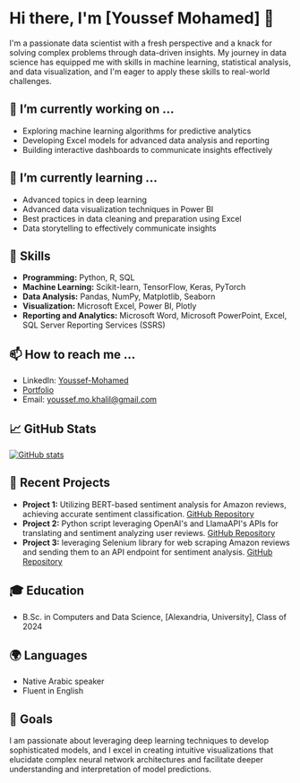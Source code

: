 # Hi there, I'm [Youssef Mohamed] 👋

I'm a passionate data scientist with a fresh perspective and a knack for solving complex problems through data-driven insights. My journey in data science has equipped me with skills in machine learning, statistical analysis, and data visualization, and I'm eager to apply these skills to real-world challenges.

## 🔭 I’m currently working on ...
- Exploring machine learning algorithms for predictive analytics
- Developing Excel models for advanced data analysis and reporting
- Building interactive dashboards to communicate insights effectively

## 🌱 I’m currently learning ...
- Advanced topics in deep learning
- Advanced data visualization techniques in Power BI
- Best practices in data cleaning and preparation using Excel
- Data storytelling to effectively communicate insights

## 💼 Skills
- **Programming:** Python, R, SQL
- **Machine Learning:** Scikit-learn, TensorFlow, Keras, PyTorch
- **Data Analysis:** Pandas, NumPy, Matplotlib, Seaborn
- **Visualization:** Microsoft Excel, Power BI, Plotly
- **Reporting and Analytics:** Microsoft Word, Microsoft PowerPoint, Excel, SQL Server Reporting Services (SSRS)

## 📫 How to reach me ...
- LinkedIn: [Youssef-Mohamed](https://www.linkedin.com/in/youssef-mohamed-135b84291/)
- [Portfolio](https://mavenanalytics.io/profile/Youssef-Mohamed/208123344) 
- Email: youssef.mo.khalil@gmail.com

## 📈 GitHub Stats
[![GitHub stats](https://github-readme-stats.vercel.app/api?username=youssef00mohamed&show_icons=true&theme=radical)](https://github.com/youssef00mohamed)

## 📝 Recent Projects
- **Project 1:** Utilizing BERT-based sentiment analysis for Amazon reviews, achieving accurate sentiment classification. [GitHub Repository](https://github.com/youssef00mohamed/BERT-Based-Sentiment-Analysis-Model-for-Product-Reviews)
- **Project 2:** Python script leveraging OpenAI's and LlamaAPI's APIs for translating and sentiment analyzing user reviews. [GitHub Repository](https://github.com/youssef00mohamed/Sentiment-Analysis-of-User-Reviews-with-OpenAI-s-Llama-13B-Model)
- **Project 3:** leveraging Selenium library for web scraping Amazon reviews and sending them to an API endpoint for sentiment analysis. [GitHub Repository](https://github.com/youssef00mohamed/Amazon-Reviews-Scraper-with-API-Integration)

## 🎓 Education
- B.Sc. in Computers and Data Science, [Alexandria, University], Class of 2024

## 🌍 Languages
- Native Arabic speaker
- Fluent in English

## 🎯 Goals
I am passionate about leveraging deep learning techniques to develop sophisticated models, and I excel in creating intuitive visualizations that elucidate complex neural network architectures and facilitate deeper understanding and interpretation of model predictions.
